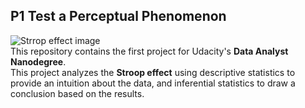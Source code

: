 ## P1 Test a Perceptual Phenomenon
![Strrop effect image](https://s-media-cache-ak0.pinimg.com/originals/5e/b0/28/5eb0287be8cecb149d45b4db02d4bb15.png)  
This repository contains the first project for Udacity's **Data Analyst Nanodegree**.  
This project analyzes the **Stroop effect** using descriptive statistics to provide an intuition about the data, and inferential statistics to draw a conclusion based on the results. 
